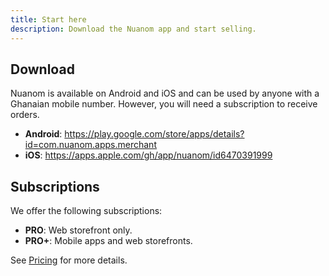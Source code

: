 ```yaml
---
title: Start here
description: Download the Nuanom app and start selling.
---
```


## Download

Nuanom is available on Android and iOS and can be used by anyone with a Ghanaian mobile number.
However, you will need a subscription to receive orders.

- **Android**: https://play.google.com/store/apps/details?id=com.nuanom.apps.merchant
- **iOS**: https://apps.apple.com/gh/app/nuanom/id6470391999

## Subscriptions

We offer the following subscriptions:

- **PRO**: Web storefront only.
- **PRO+**: Mobile apps and web storefronts.

See [Pricing](https://nuanom.com/pricing) for more details.